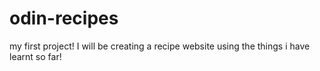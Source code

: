 # odin-recipes
my first project!
I will be creating a recipe website using the things i have learnt so far! 